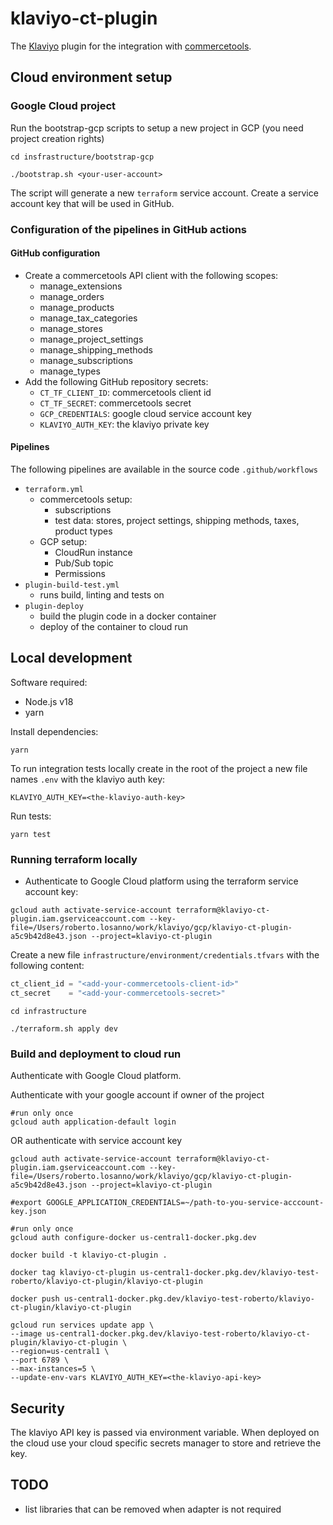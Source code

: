 # klaviyo-ct-plugin
The [Klaviyo](https://www.klaviyo.com/) plugin for the integration with [commercetools](https://commercetools.com/).

## Cloud environment setup

### Google Cloud project
Run the bootstrap-gcp scripts to setup a new project in GCP (you need project creation rights)
```shell
cd insfrastructure/bootstrap-gcp
```
```shell
./bootstrap.sh <your-user-account>
```
The script will generate a new `terraform` service account. Create a service account key that will be used in GitHub. 

### Configuration of the pipelines in GitHub actions

#### GitHub configuration
* Create a commercetools API client with the following scopes:
  * manage_extensions
  * manage_orders
  * manage_products
  * manage_tax_categories
  * manage_stores
  * manage_project_settings
  * manage_shipping_methods
  * manage_subscriptions
  * manage_types
* Add the following GitHub repository secrets:
  * `CT_TF_CLIENT_ID`: commercetools client id
  * `CT_TF_SECRET`: commercetools secret
  * `GCP_CREDENTIALS`: google cloud service account key
  * `KLAVIYO_AUTH_KEY`: the klaviyo private key

#### Pipelines
The following pipelines are available in the source code `.github/workflows`
- `terraform.yml`
  - commercetools setup:
    - subscriptions
    - test data: stores, project settings, shipping methods, taxes, product types
  - GCP setup:
    - CloudRun instance
    - Pub/Sub topic
    - Permissions
- `plugin-build-test.yml`
  - runs build, linting and tests on 
- `plugin-deploy` 
  - build the plugin code in a docker container
  - deploy of the container to cloud run

## Local development

Software required:
* Node.js v18
* yarn

Install dependencies:
```shell
yarn 
```

To run integration tests locally create in the root of the project a new file names `.env` with the klaviyo auth key:
```dotenv
KLAVIYO_AUTH_KEY=<the-klaviyo-auth-key>
```

Run tests:
```shell
yarn test
```

### Running terraform locally
- Authenticate to Google Cloud platform using the terraform service account key:
```shell
gcloud auth activate-service-account terraform@klaviyo-ct-plugin.iam.gserviceaccount.com --key-file=/Users/roberto.losanno/work/klaviyo/gcp/klaviyo-ct-plugin-a5c9b42d8e43.json --project=klaviyo-ct-plugin
```
Create a new file `infrastructure/environment/credentials.tfvars` with the following content:
```terraform
ct_client_id = "<add-your-commercetools-client-id>"
ct_secret    = "<add-your-commercetools-secret>"
  ```
```shell
cd infrastructure
```
```shell
./terraform.sh apply dev
```

### Build and deployment to cloud run
Authenticate with Google Cloud platform.  

Authenticate with your google account if owner of the project
```shell
#run only once
gcloud auth application-default login
```
OR authenticate with service account key
```shell
gcloud auth activate-service-account terraform@klaviyo-ct-plugin.iam.gserviceaccount.com --key-file=/Users/roberto.losanno/work/klaviyo/gcp/klaviyo-ct-plugin-a5c9b42d8e43.json --project=klaviyo-ct-plugin    

#export GOOGLE_APPLICATION_CREDENTIALS=~/path-to-you-service-acccount-key.json
```

```shell
#run only once
gcloud auth configure-docker us-central1-docker.pkg.dev
```
```shell
docker build -t klaviyo-ct-plugin .
```  
```shell
docker tag klaviyo-ct-plugin us-central1-docker.pkg.dev/klaviyo-test-roberto/klaviyo-ct-plugin/klaviyo-ct-plugin
```    
```shell
docker push us-central1-docker.pkg.dev/klaviyo-test-roberto/klaviyo-ct-plugin/klaviyo-ct-plugin
```  
```shell
gcloud run services update app \
--image us-central1-docker.pkg.dev/klaviyo-test-roberto/klaviyo-ct-plugin/klaviyo-ct-plugin \
--region=us-central1 \
--port 6789 \
--max-instances=5 \
--update-env-vars KLAVIYO_AUTH_KEY=<the-klaviyo-api-key>
```

## Security
The klaviyo API key is passed via environment variable. When deployed on the cloud use your cloud specific secrets manager to store and retrieve the key.

## TODO
* list libraries that can be removed when adapter is not required

